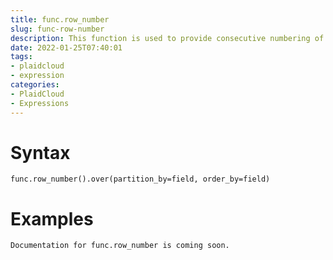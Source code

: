 ```yaml
---
title: func.row_number
slug: func-row-number
description: This function is used to provide consecutive numbering of the rows in the result by the order selected in the OVER clause for each partition
date: 2022-01-25T07:40:01
tags:
- plaidcloud
- expression
categories:
- PlaidCloud
- Expressions
---
```



# Syntax



```
func.row_number().over(partition_by=field, order_by=field)
```


# Examples



```
Documentation for func.row_number is coming soon.
```
